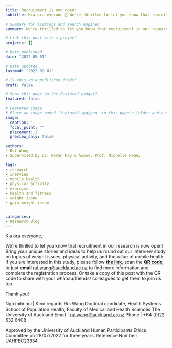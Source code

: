```yaml
---
title: Recruitment is now open!
subtitle: Kia ora everone 👋 We're thrilled to let you know that recruitment in our research is now open! Bring your unique stories and ideas to help us round out our interview study on topics of weight issues, physical activity, and the value of mobile health.

# Summary for listings and search engines
summary: We're thrilled to let you know that recruitment in our research is now open! Bring your unique stories and ideas to help us round out our interview study on topics of weight issues, physical activity, and the value of mobile health.

# Link this post with a project
projects: []

# Date published
date: "2022-09-01"

# Date updated
lastmod: "2022-09-01"

# Is this an unpublished draft?
draft: false

# Show this page in the Featured widget?
featured: false

# Featured image
# Place an image named `featured.jpg/png` in this page's folder and customize its options here.
image:
  caption: ''
  focal_point: ""
  placement: 2
  preview_only: false

authors:
- Rui Wang
- Supervised by Dr. Karen Day & Assoc. Prof. Michelle Honey

tags:
- research
- inerview
- mobile health
- physical activity
- exercise
- health and fitness
- weight issue
- gain weight issue


categories:
- Research Blog
---
```


Kia ora everyone,

We're thrilled to let you know that recruitment in our research is now open! Bring your unique stories and ideas to help us round out our interview study on topics of weight issues, physical activity, and the value of mobile health.
If you are interested in this study, please follow [**the link**](https://auckland.au1.qualtrics.com/jfe/form/SV_bOfETKNZCCuHHjo), scan the [**QR code**](https://docs.google.com/presentation/d/e/2PACX-1vSBiJOKZiKMiDmpjQzgdY-HUFVSCLZGIw59BaVAfMxtl9eyqqfXzWkRGQwJiUtOAnfSHb81x9r5QEz2/pub?start=false&loop=false&delayms=30000), or just **email** rui.wang@auckland.ac.nz to find more information and complete the registration process. 
Or take a copy of this post with the QR code to share with your whānau/friends/ colleagues to get them to join us too. 

Thank you!

Ngā mihi nui | Kind regards
Rui Wang
Doctoral candidate, Health Systems
School of Population Health, Faculty of Medical and Health Sciences
The University of Auckland
Email | rui.wang@auckland.ac.nz
Phone | +64 (0)22 532 6408

Approved by the University of Auckland Human Participants Ethics Committee on 28/07/2022 for three years. Reference Number: UAHPEC23834.


